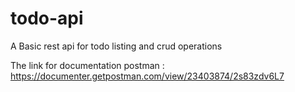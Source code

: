 # todo-api
A Basic rest api for todo listing and crud operations

The link for documentation postman :
https://documenter.getpostman.com/view/23403874/2s83zdv6L7